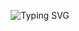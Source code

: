 <p align="center">
  <img src="https://readme-typing-svg.demolab.com?font=Fira+Code&size=25&pause=1000&color=F75C7E&center=true&width=800&lines=Welcome+to+Cloud+Craft+with+Franck!;Empowering+the+Cloud+Engineering+World;Learn+Docker%2C+Azure%2C+and+DevOps+with+Me!" alt="Typing SVG" />
</p>


